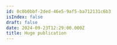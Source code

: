 ```yaml
---
id: 0c0b0bbf-2ded-46e5-9af5-ba712131c6b3
isIndex: false
draft: false
date: 2024-09-23T12:29:00.000Z
title: Huge publication
---
```

